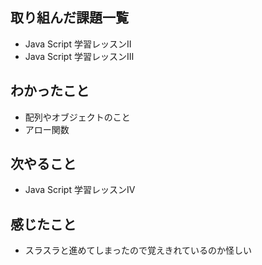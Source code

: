 
## 取り組んだ課題一覧
- Java Script 学習レッスンⅡ
- Java Script 学習レッスンⅢ

## わかったこと
- 配列やオブジェクトのこと
- アロー関数

## 次やること
- Java Script 学習レッスンⅣ

## 感じたこと
- スラスラと進めてしまったので覚えきれているのか怪しい